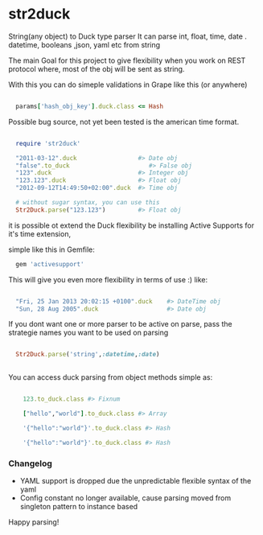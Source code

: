 str2duck
========

String(any object) to Duck type parser
It can parse int, float, time, date . datetime, booleans ,json, yaml etc from string

The main Goal for this project to give flexibility when you work on REST protocol where,
most of the obj will be sent as string.

With this you can do simeple validations in Grape like this (or anywhere)
```ruby

  params['hash_obj_key'].duck.class <= Hash
```

Possible bug source, not yet been tested is the american time format.

```ruby

  require 'str2duck'

  "2011-03-12".duck                 #> Date obj
  "false".to_duck                      #> False obj
  "123".duck                        #> Integer obj
  "123.123".duck                    #> Float obj
  "2012-09-12T14:49:50+02:00".duck  #> Time obj

  # without sugar syntax, you can use this
  Str2Duck.parse("123.123")         #> Float obj
```

it is possible ot extend the Duck flexibility be installing Active Supports for it's time extension,

simple like this in Gemfile:

```ruby
  gem 'activesupport'
```

This will give you even more flexibility in terms of use :)
like:

```ruby

  "Fri, 25 Jan 2013 20:02:15 +0100".duck    #> DateTime obj
  "Sun, 28 Aug 2005".duck                   #> Date obj

```

If you dont want one or more parser to be active on parse, pass the strategie names you want to be used on parsing

```ruby

  Str2Duck.parse('string',:datetime,:date)
  
```

You can access duck parsing from object methods simple as:
```ruby

    123.to_duck.class #> Fixnum

    ["hello","world"].to_duck.class #> Array

    '{"hello":"world"}'.to_duck.class #> Hash

    '{"hello":"world"}'.to_duck.class #> Hash

```

### Changelog 

* YAML support is dropped due the unpredictable flexible syntax of the yaml
* Config constant no longer available, cause parsing moved from singleton pattern to instance based 

Happy parsing!
